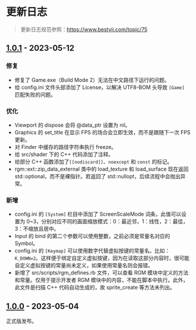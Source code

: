 # 更新日志
> 更新日志规范参照：https://www.bestyii.com/topic/75

## [1.0.1] - 2023-05-12
### 修复
- 修复了 Game.exe（Build Mode 2）无法在中文路径下运行的问题。
- 给 config.ini 文件头部添加了 License，以解决 UTF8-BOM 头导致 `[Game]` 匹配失败的问题。
### 优化
- Viewport 的 dispose 会将 @data_ptr 设置为 nil。
- Graphics 的 set_title 在显示 FPS 的场合会立即生效，而不是跟随下一次 FPS 更新。
- 对 Finder 中缓存的路径字符串执行 freeze。
- 给 src/shader 下的 C++ 代码添加了注释。
- 给部分 C++ 函数添加了`[[nodiscard]]`、`noexcept` 和 `const` 的标记。
- rgm::ext::zip_data_external 类中的 load_texture 和 load_surface 现在返回 std::optional，而不是裸指针。若返回了 std::nullopt，后续流程中会抛出异常。
### 新增
- config.ini 的 `[System]` 栏目中添加了 ScreenScaleMode 词条，此值可以设置为 0~3，分别对应不同的画面缩放模式：0：最近邻，1：线性，2：最佳，3：不缩放且居中。
- Input 的 bind 的第二个参数可以使用整数，之前必须是常量名对应的 Symbol。
- config.ini 的 `[Keymap]` 可以使用数字代替虚拟按键的常量名。比如：`K_DOWN=2`。这样便于绑定自定义虚拟按键，因为在读取这部分内容时，很可能自定义虚拟按键的常量尚未定义，如果使用常量名则会报错。
- 新增了 src/scripts/rgm_defines.rb 文件，可以查看 RGM 模块中定义的方法和常量。仅用于提示开发者 RGM 模块中的内容，不能在脚本中执行。此外，此文件是扫描 C++ 代码自动生成的，故 sprite_create 等方法未列出。

## [1.0.0] - 2023-05-04
正式版发布。

[1.0.0]: https://github.com/gxm11/RGModern/releases/tag/v1.0.0
[1.0.1]: https://github.com/gxm11/rgmodern/compare/v1.0.1...v1.0.0
